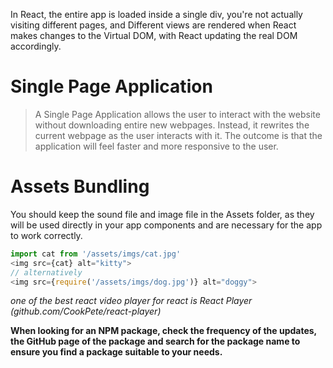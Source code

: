 In React, the entire app is loaded inside a single div, you're not actually visiting different pages, and Different views are rendered when React makes changes to the Virtual DOM, with React updating the real DOM accordingly.

# Single Page Application

> A Single Page Application allows the user to interact with the website without downloading entire new webpages. Instead, it rewrites the current webpage as the user interacts with it. The outcome is that the application will feel faster and more responsive to the user.

# Assets Bundling

You should keep the sound file and image file in the Assets folder, as they will be used directly in your app components and are necessary for the app to work correctly.

```Javascript
import cat from '/assets/imgs/cat.jpg'
<img src={cat} alt="kitty">
// alternatively
<img src={require('/assets/imgs/dog.jpg')} alt="doggy">
```

*one of the best react video player for react is React Player (github.com/CookPete/react-player)*


**When looking for an NPM package, check the frequency of the updates, the GitHub page of the package and search for the package name to ensure you find a package suitable to your needs.**